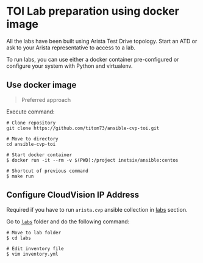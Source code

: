 # TOI Lab preparation using docker image

All the labs have been built using Arista Test Drive topology. Start an ATD or ask to your Arista representative to access to a lab.

To run labs, you can use either a docker container pre-configured or configure your system with Python and virtualenv.

## Use docker image

> Preferred approach

Execute command:

```shell
# Clone repository
git clone https://github.com/titom73/ansible-cvp-toi.git

# Move to directory
cd ansible-cvp-toi

# Start docker container
$ docker run -it --rm -v $(PWD):/project inetsix/ansible:centos

# Shortcut of previous command
$ make run
```

## Configure CloudVision IP Address

Required if you have to run `arista.cvp` ansible collection in [labs](../labs) section.

Go to [`labs`](../labs/) folder and do the following command:

```shell
# Move to lab folder
$ cd labs

# Edit inventory file
$ vim inventory.yml
```
